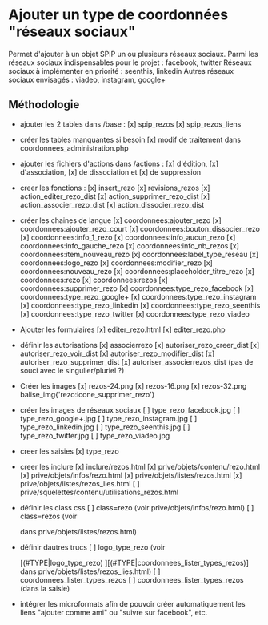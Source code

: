 # Ajouter un type de coordonnées "réseaux sociaux"

Permet d'ajouter à un objet SPIP un ou plusieurs réseaux sociaux.
Parmi les réseaux sociaux indispensables pour le projet : facebook, twitter
Réseaux sociaux à implémenter en priorité : seenthis, linkedin
Autres réseaux sociaux envisagés : viadeo, instagram, google+

## Méthodologie

- ajouter les 2 tables dans /base :
[x] spip_rezos
[x] spip_rezos_liens

- créer les tables manquantes si besoin
[x] modif de traitement dans coordonnees_administration.php

- ajouter les fichiers d'actions dans /actions :
[x] d'édition, 
[x] d'association, 
[x] de dissociation et 
[x] de suppression

- creer les fonctions :
[x] insert_rezo
[x] revisions_rezos
[x] action_editer_rezo_dist
[x] action_supprimer_rezo_dist
[x] action_associer_rezo_dist
[x] action_dissocier_rezo_dist

- créer les chaines de langue 
[x] coordonnees:ajouter_rezo
[x] coordonnees:ajouter_rezo_court
[x] coordonnees:bouton_dissocier_rezo
[x] coordonnees:info_1_rezo
[x] coordonnees:info_aucun_rezo
[x] coordonnees:info_gauche_rezo
[x] coordonnees:info_nb_rezos
[x] coordonnees:item_nouveau_rezo
[x] coordonnees:label_type_reseau
[x] coordonnees:logo_rezo
[x] coordonnees:modifier_rezo
[x] coordonnees:nouveau_rezo
[x] coordonnees:placeholder_titre_rezo
[x] coordonnees:rezo
[x] coordonnees:rezos
[x] coordonnees:supprimer_rezo
[x] coordonnees:type_rezo_facebook
[x] coordonnees:type_rezo_google+
[x] coordonnees:type_rezo_instagram
[x] coordonnees:type_rezo_linkedin
[x] coordonnees:type_rezo_seenthis
[x] coordonnees:type_rezo_twitter
[x] coordonnees:type_rezo_viadeo

- Ajouter les formulaires
[x] editer_rezo.html
[x] editer_rezo.php

- définir les autorisations
[x] associerrezo
[x] autoriser_rezo_creer_dist
[x] autoriser_rezo_voir_dist
[x] autoriser_rezo_modifier_dist
[x] autoriser_rezo_supprimer_dist
[x] autoriser_associerrezos_dist (pas de souci avec le singulier/pluriel ?)


- Créer les images
[x] rezos-24.png
[x] rezos-16.png
[x] rezos-32.png
balise_img{'rezo:icone_supprimer_rezo'}

- créer les images de réseaux sociaux
[ ] type_rezo_facebook.jpg
[ ] type_rezo_google+.jpg
[ ] type_rezo_instagram.jpg
[ ] type_rezo_linkedin.jpg
[ ] type_rezo_seenthis.jpg
[ ] type_rezo_twitter.jpg
[ ] type_rezo_viadeo.jpg

- creer les saisies
[x] type_rezo

- creer les inclure
[x] inclure/rezos.html
[x] prive/objets/contenu/rezo.html
[x] prive/objets/infos/rezo.html
[x] prive/objets/listes/rezos.html
[x] prive/objets/listes/rezos_lies.html
[ ] prive/squelettes/contenu/utilisations_rezos.html

- définir les class css
[ ] class=rezo (voir prive/objets/infos/rezo.html)
[ ] class=rezos (voir <div class="liste-objets rezos caption-wrap"> dans prive/objets/listes/rezos.html)

- définir dautres trucs 
[ ] logo_type_rezo (voir <div>[(#TYPE|logo_type_rezo) ][(#TYPE|coordonnees_lister_types_rezos)]</div> dans prive/objets/listes/rezos_lies.html)
[ ] coordonnees_lister_types_rezos
[ ] coordonnees_lister_types_rezos (dans la saisie)

- intégrer les microformats afin de pouvoir créer automatiquement les liens "ajouter comme ami" ou "suivre sur facebook", etc.
